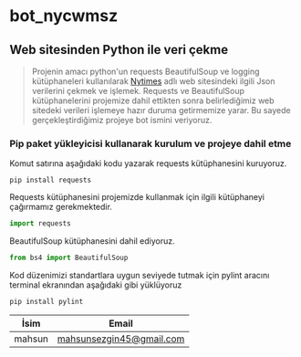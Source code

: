 # bot_nycwmsz
## Web sitesinden Python ile veri çekme

> Projenin amacı python'un requests BeautifulSoup ve logging kütüphaneleri kullanılarak [Nytimes](https://www.nytimes.com/crosswords/game/mini) adlı web sitesindeki ilgili Json verilerini çekmek ve işlemek. Requests ve BeautifulSoup kütüphanelerini projemize dahil ettikten sonra belirlediğimiz web sitedeki verileri işlemeye hazır duruma getirmemize yarar. Bu sayede gerçekleştirdiğimiz projeye bot ismini veriyoruz.

### Pip paket yükleyicisi kullanarak kurulum ve projeye dahil etme

Komut satırına aşağıdaki kodu yazarak requests kütüphanesini kuruyoruz.
```
pip install requests
```
Requests kütüphanesini projemizde kullanmak için ilgili kütüphaneyi çağırmamız gerekmektedir.
```python
import requests
```
BeautifulSoup kütüphanesini dahil ediyoruz.
```python
from bs4 import BeautifulSoup
```
Kod düzenimizi standartlara uygun seviyede tutmak için pylint aracını terminal ekranından aşağıdaki gibi yüklüyoruz
```
pip install pylint
```








| İsim | Email |
|--|--|
| mahsun | mahsunsezgin45@gmail.com
